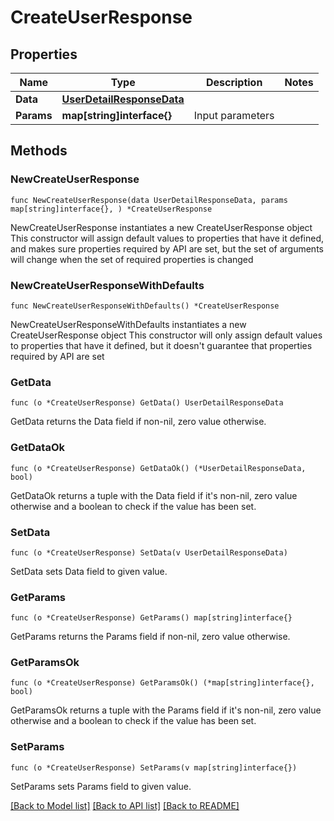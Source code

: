 # CreateUserResponse

## Properties

Name | Type | Description | Notes
------------ | ------------- | ------------- | -------------
**Data** | [**UserDetailResponseData**](UserDetailResponseData.md) |  | 
**Params** | **map[string]interface{}** | Input parameters | 

## Methods

### NewCreateUserResponse

`func NewCreateUserResponse(data UserDetailResponseData, params map[string]interface{}, ) *CreateUserResponse`

NewCreateUserResponse instantiates a new CreateUserResponse object
This constructor will assign default values to properties that have it defined,
and makes sure properties required by API are set, but the set of arguments
will change when the set of required properties is changed

### NewCreateUserResponseWithDefaults

`func NewCreateUserResponseWithDefaults() *CreateUserResponse`

NewCreateUserResponseWithDefaults instantiates a new CreateUserResponse object
This constructor will only assign default values to properties that have it defined,
but it doesn't guarantee that properties required by API are set

### GetData

`func (o *CreateUserResponse) GetData() UserDetailResponseData`

GetData returns the Data field if non-nil, zero value otherwise.

### GetDataOk

`func (o *CreateUserResponse) GetDataOk() (*UserDetailResponseData, bool)`

GetDataOk returns a tuple with the Data field if it's non-nil, zero value otherwise
and a boolean to check if the value has been set.

### SetData

`func (o *CreateUserResponse) SetData(v UserDetailResponseData)`

SetData sets Data field to given value.


### GetParams

`func (o *CreateUserResponse) GetParams() map[string]interface{}`

GetParams returns the Params field if non-nil, zero value otherwise.

### GetParamsOk

`func (o *CreateUserResponse) GetParamsOk() (*map[string]interface{}, bool)`

GetParamsOk returns a tuple with the Params field if it's non-nil, zero value otherwise
and a boolean to check if the value has been set.

### SetParams

`func (o *CreateUserResponse) SetParams(v map[string]interface{})`

SetParams sets Params field to given value.



[[Back to Model list]](../README.md#documentation-for-models) [[Back to API list]](../README.md#documentation-for-api-endpoints) [[Back to README]](../README.md)


